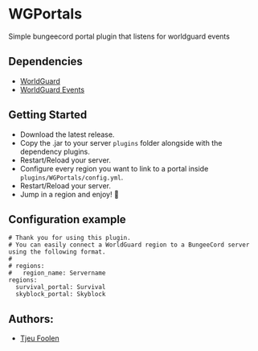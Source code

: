 # WGPortals
Simple bungeecord portal plugin that listens for worldguard events

## Dependencies
- [WorldGuard](https://dev.bukkit.org/projects/worldguard)
- [WorldGuard Events](https://www.spigotmc.org/resources/worldguard-events.65176/)

## Getting Started
- Download the latest release.
- Copy the .jar to your server `plugins` folder alongside with the dependency plugins.
- Restart/Reload your server.
- Configure every region you want to link to a portal inside `plugins/WGPortals/config.yml`.
- Restart/Reload your server.
- Jump in a region and enjoy! :tada:

## Configuration example
```
# Thank you for using this plugin.
# You can easily connect a WorldGuard region to a BungeeCord server using the following format.
#
# regions:
#   region_name: Servername
regions:
  survival_portal: Survival
  skyblock_portal: Skyblock
```

## Authors:
- [Tjeu Foolen](https://github.com/tjeufoolen)
